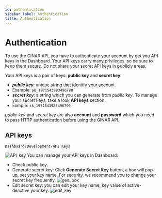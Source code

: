 ```yaml
---
id: authentication
sidebar_label: Authentication
title: Authentication
---
```

# Authentication
To use the GINAR API, you have to authenticate your account by get you API keys in the Dashboard. Your API keys carry many privileges, so be sure to keep them secure. Do not share your secret API keys in publicly areas.

Your API keys is a pair of keys: **public key** and **secret key**.
 * **_public key_**: unique string that identify your account.
  * Example: ```pk_1971543983496788```
 * **_secret key_**: a string which you can generate from _public key_. To manage your secret keys, take a look **API keys** section.
  * Exmple:  ```sk_1971543983496790```

_public key_ and _secret key_ are also **account** and **password** which you need to pass HTTP authentication before using the GINAR API.
## API keys
```Dashboard/Development/API Keys```

![API_key](API_key.png?raw=true)
You can manage your API keys in Dashboard: 
 * Check public key.
 * Generate secret key: Click **Generate Secret Key** button, a box will pop-up, set your key name. For security, we recommend you to change your secret key frequently.
![gen_box](generate_box.png?raw=true)
 * Edit secret key: you can edit your key name, key  value of active-deactive your key.
![edit_key](edit_key.png?raw=true)
